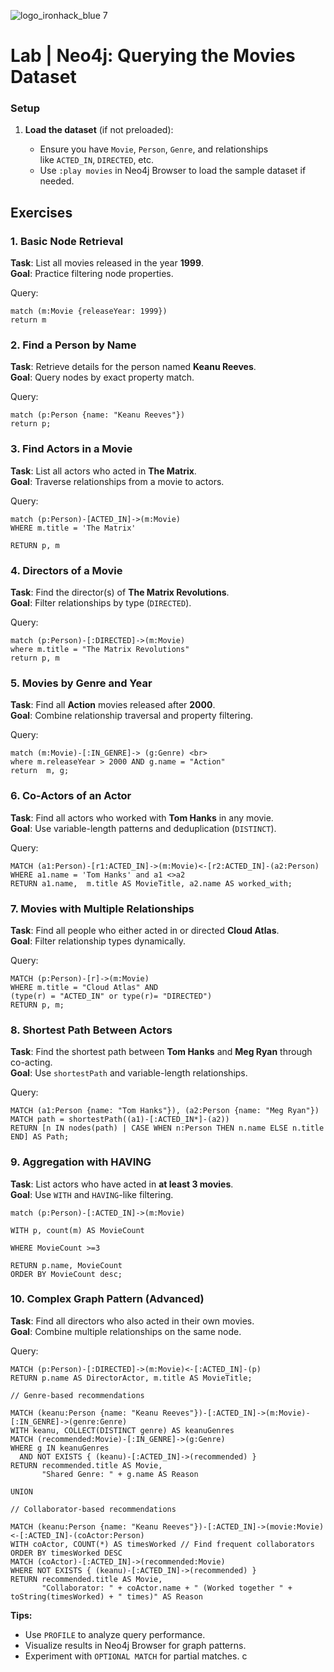 ![logo_ironhack_blue 7](https://user-images.githubusercontent.com/23629340/40541063-a07a0a8a-601a-11e8-91b5-2f13e4e6b441.png)

# Lab | Neo4j: Querying the Movies Dataset

### **Setup**

1.  **Load the dataset** (if not preloaded):

    -   Ensure you have `Movie`, `Person`, `Genre`, and relationships like `ACTED_IN`, `DIRECTED`, etc.
    -   Use `:play movies` in Neo4j Browser to load the sample dataset if needed.

## Exercises

### 1. Basic Node Retrieval

**Task**: List all movies released in the year **1999**. <br>
**Goal**: Practice filtering node properties.

Query: 

```cypher
match (m:Movie {releaseYear: 1999})
return m
```

### 2. Find a Person by Name

**Task**: Retrieve details for the person named **Keanu Reeves**. <br>
**Goal**: Query nodes by exact property match.

Query:

```cypher
match (p:Person {name: "Keanu Reeves"})
return p;
```



### 3. Find Actors in a Movie

**Task**: List all actors who acted in **The Matrix**. <br>
**Goal**: Traverse relationships from a movie to actors.

Query:

```cypher
match (p:Person)-[ACTED_IN]->(m:Movie)
WHERE m.title = 'The Matrix'

RETURN p, m
```


### 4. Directors of a Movie

**Task**: Find the director(s) of **The Matrix Revolutions**. <br>
**Goal**: Filter relationships by type (`DIRECTED`).

Query:
```cypher
match (p:Person)-[:DIRECTED]->(m:Movie)
where m.title = "The Matrix Revolutions"
return p, m
```


### 5. Movies by Genre and Year

**Task**: Find all **Action** movies released after **2000**. <br>
**Goal**: Combine relationship traversal and property filtering.

Query:
```cypher
match (m:Movie)-[:IN_GENRE]-> (g:Genre) <br>
where m.releaseYear > 2000 AND g.name = "Action"
return  m, g;
```

### 6. Co-Actors of an Actor

**Task**: Find all actors who worked with **Tom Hanks** in any movie. <br>
**Goal**: Use variable-length patterns and deduplication (`DISTINCT`).

Query:
```cypher
MATCH (a1:Person)-[r1:ACTED_IN]->(m:Movie)<-[r2:ACTED_IN]-(a2:Person)
WHERE a1.name = 'Tom Hanks' and a1 <>a2
RETURN a1.name,  m.title AS MovieTitle, a2.name AS worked_with;
```


### 7. Movies with Multiple Relationships

**Task**: Find all people who either acted in or directed **Cloud Atlas**. <br>
**Goal**: Filter relationship types dynamically.

Query: <br>
```cypher
MATCH (p:Person)-[r]->(m:Movie)
WHERE m.title = "Cloud Atlas" AND
(type(r) = "ACTED_IN" or type(r)= "DIRECTED")
RETURN p, m;
```

### 8. Shortest Path Between Actors

**Task**: Find the shortest path between **Tom Hanks** and **Meg Ryan** through co-acting. <br>
**Goal**: Use `shortestPath` and variable-length relationships.

Query:

```cypher
MATCH (a1:Person {name: "Tom Hanks"}), (a2:Person {name: "Meg Ryan"})
MATCH path = shortestPath((a1)-[:ACTED_IN*]-(a2))
RETURN [n IN nodes(path) | CASE WHEN n:Person THEN n.name ELSE n.title END] AS Path;
```

### 9. Aggregation with HAVING

**Task**: List actors who have acted in **at least 3 movies**. <br>
**Goal**: Use `WITH` and `HAVING`-like filtering.

```cypher
match (p:Person)-[:ACTED_IN]->(m:Movie)

WITH p, count(m) AS MovieCount

WHERE MovieCount >=3

RETURN p.name, MovieCount
ORDER BY MovieCount desc;
```

### 10. Complex Graph Pattern (Advanced)

**Task**: Find all directors who also acted in their own movies. <br>
**Goal**: Combine multiple relationships on the same node.

Query:

```cypher
MATCH (p:Person)-[:DIRECTED]->(m:Movie)<-[:ACTED_IN]-(p)
RETURN p.name AS DirectorActor, m.title AS MovieTitle;
```

<!-- ### Bonus Challenge

Create a **recommendation query** that suggests movies based on shared genres and frequent collaborators of a user’s favorite actor (e.g., **Keanu Reeves**). -->

```cypher
// Genre-based recommendations

MATCH (keanu:Person {name: "Keanu Reeves"})-[:ACTED_IN]->(m:Movie)-[:IN_GENRE]->(genre:Genre)
WITH keanu, COLLECT(DISTINCT genre) AS keanuGenres
MATCH (recommended:Movie)-[:IN_GENRE]->(g:Genre)
WHERE g IN keanuGenres 
  AND NOT EXISTS { (keanu)-[:ACTED_IN]->(recommended) }
RETURN recommended.title AS Movie, 
       "Shared Genre: " + g.name AS Reason

UNION

// Collaborator-based recommendations

MATCH (keanu:Person {name: "Keanu Reeves"})-[:ACTED_IN]->(movie:Movie)<-[:ACTED_IN]-(coActor:Person)
WITH coActor, COUNT(*) AS timesWorked // Find frequent collaborators
ORDER BY timesWorked DESC
MATCH (coActor)-[:ACTED_IN]->(recommended:Movie)
WHERE NOT EXISTS { (keanu)-[:ACTED_IN]->(recommended) }
RETURN recommended.title AS Movie, 
       "Collaborator: " + coActor.name + " (Worked together " + toString(timesWorked) + " times)" AS Reason
```




**Tips:**

-   Use `PROFILE` to analyze query performance.
-   Visualize results in Neo4j Browser for graph patterns.
-   Experiment with `OPTIONAL MATCH` for partial matches.
c